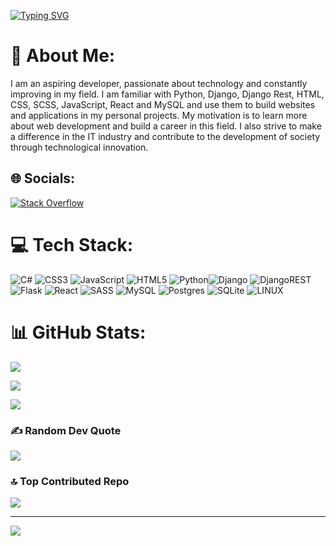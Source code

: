 [![Typing SVG](https://readme-typing-svg.demolab.com/?font=Areial&weight=600&size=34&pause=1000&color=F5F5F5&background=63636300&width=435&lines=Pinntf)](https://git.io/typing-svg)


# 💫 About Me: 
I am an aspiring developer, passionate about technology and constantly improving in my field. I am familiar with Python, Django, Django Rest, HTML, CSS, SCSS, JavaScript, React and MySQL and use them to build websites and applications in my personal projects. My motivation is to learn more about web development and build a career in this field. I also strive to make a difference in the IT industry and contribute to the development of society through technological innovation.


## 🌐 Socials:
[![Stack Overflow](https://img.shields.io/badge/-Stackoverflow-FE7A16?logo=stack-overflow&logoColor=white)](https://stackoverflow.com/users/20111859) 
# 💻 Tech Stack:
![C#](https://img.shields.io/badge/c%23-%23239120.svg?style=for-the-badge&logo=c-sharp&logoColor=white) ![CSS3](https://img.shields.io/badge/css3-%231572B6.svg?style=for-the-badge&logo=css3&logoColor=white) ![JavaScript](https://img.shields.io/badge/javascript-%23323330.svg?style=for-the-badge&logo=javascript&logoColor=%23F7DF1E) ![HTML5](https://img.shields.io/badge/html5-%23E34F26.svg?style=for-the-badge&logo=html5&logoColor=white) ![Python](https://img.shields.io/badge/python-3670A0?style=for-the-badge&logo=python&logoColor=ffdd54)![Django](https://img.shields.io/badge/django-%23092E20.svg?style=for-the-badge&logo=django&logoColor=white) ![DjangoREST](https://img.shields.io/badge/DJANGO-REST-ff1709?style=for-the-badge&logo=django&logoColor=white&color=ff1709&labelColor=gray) ![Flask](https://img.shields.io/badge/flask-%23000.svg?style=for-the-badge&logo=flask&logoColor=white) ![React](https://img.shields.io/badge/react-%2320232a.svg?style=for-the-badge&logo=react&logoColor=%2361DAFB) ![SASS](https://img.shields.io/badge/SASS-hotpink.svg?style=for-the-badge&logo=SASS&logoColor=white) ![MySQL](https://img.shields.io/badge/mysql-%2300f.svg?style=for-the-badge&logo=mysql&logoColor=white) ![Postgres](https://img.shields.io/badge/postgres-%23316192.svg?style=for-the-badge&logo=postgresql&logoColor=white) ![SQLite](https://img.shields.io/badge/sqlite-%2307405e.svg?style=for-the-badge&logo=sqlite&logoColor=white) ![LINUX](https://img.shields.io/badge/Linux-FCC624?style=for-the-badge&logo=linux&logoColor=black)

# 📊 GitHub Stats:
![](https://github-readme-stats.vercel.app/api?username=Suro299&theme=blueberry&hide_border=false&include_all_commits=false&count_private=false)<br/>

![](https://github-readme-streak-stats.herokuapp.com/?user=Suro299&theme=blueberry&hide_border=false)<br/>

![](https://github-readme-stats.vercel.app/api/top-langs/?username=Suro299&theme=blueberry&hide_border=false&include_all_commits=false&count_private=false&layout=compact)

### ✍️ Random Dev Quote
![](https://quotes-github-readme.vercel.app/api?type=horizontal&theme=tokyonight)

### 🔝 Top Contributed Repo
![](https://github-contributor-stats.vercel.app/api?username=Suro299&limit=5&theme=dark&combine_all_yearly_contributions=true)

---
[![](https://visitcount.itsvg.in/api?id=Suro299&icon=2&color=6)](https://visitcount.itsvg.in)

<!-- Proudly created with GPRM ( https://gprm.itsvg.in ) -->
